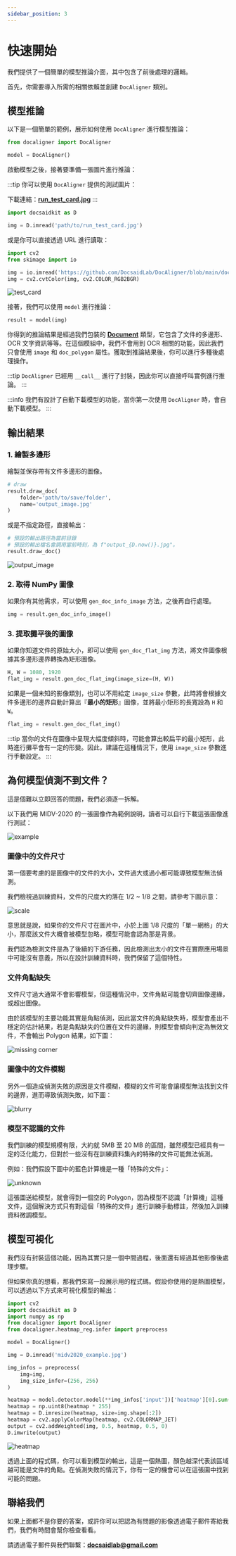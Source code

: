 ```yaml
---
sidebar_position: 3
---
```


# 快速開始

我們提供了一個簡單的模型推論介面，其中包含了前後處理的邏輯。

首先，你需要導入所需的相關依賴並創建 `DocAligner` 類別。

## 模型推論

以下是一個簡單的範例，展示如何使用 `DocAligner` 進行模型推論：

```python
from docaligner import DocAligner

model = DocAligner()
```

啟動模型之後，接著要準備一張圖片進行推論：

:::tip
你可以使用 `DocAligner` 提供的測試圖片：

下載連結：[**run_test_card.jpg**](https://github.com/DocsaidLab/DocAligner/blob/main/docs/run_test_card.jpg)
:::

```python
import docsaidkit as D

img = D.imread('path/to/run_test_card.jpg')
```

或是你可以直接透過 URL 進行讀取：

```python
import cv2
from skimage import io

img = io.imread('https://github.com/DocsaidLab/DocAligner/blob/main/docs/run_test_card.jpg?raw=true')
img = cv2.cvtColor(img, cv2.COLOR_RGB2BGR)
```

![test_card](./resources/run_test_card.jpg)

接著，我們可以使用 `model` 進行推論：

```python
result = model(img)
```

你得到的推論結果是經過我們包裝的 [**Document**](../docsaidkit/funcs/objects/document) 類型，它包含了文件的多邊形、OCR 文字資訊等等。在這個模組中，我們不會用到 OCR 相關的功能，因此我們只會使用 `image` 和 `doc_polygon` 屬性。獲取到推論結果後，你可以進行多種後處理操作。

:::tip
`DocAligner` 已經用 `__call__` 進行了封裝，因此你可以直接呼叫實例進行推論。
:::

:::info
我們有設計了自動下載模型的功能，當你第一次使用 `DocAligner` 時，會自動下載模型。
:::

## 輸出結果

### 1. 繪製多邊形

繪製並保存帶有文件多邊形的圖像。

```python
# draw
result.draw_doc(
    folder='path/to/save/folder',
    name='output_image.jpg'
)
```

或是不指定路徑，直接輸出：

```python
# 預設的輸出路徑為當前目錄
# 預設的輸出檔名會調用當前時刻，為 f"output_{D.now()}.jpg"。
result.draw_doc()
```

![output_image](./resources/flat_result.jpg)

### 2. 取得 NumPy 圖像

如果你有其他需求，可以使用 `gen_doc_info_image` 方法，之後再自行處理。

```python
img = result.gen_doc_info_image()
```

### 3. 提取攤平後的圖像

如果你知道文件的原始大小，即可以使用 `gen_doc_flat_img` 方法，將文件圖像根據其多邊形邊界轉換為矩形圖像。

```python
H, W = 1080, 1920
flat_img = result.gen_doc_flat_img(image_size=(H, W))
```

如果是一個未知的影像類別，也可以不用給定 `image_size` 參數，此時將會根據文件多邊形的邊界自動計算出『**最小的矩形**』圖像，並將最小矩形的長寬設為 `H` 和 `W`。

```python
flat_img = result.gen_doc_flat_img()
```

:::tip
當你的文件在圖像中呈現大幅度傾斜時，可能會算出較扁平的最小矩形，此時進行攤平會有一定的形變。因此，建議在這種情況下，使用 `image_size` 參數進行手動設定。
:::

## 為何模型偵測不到文件？

這是個難以立即回答的問題，我們必須逐一拆解。

以下我們用 MIDV-2020 的一張圖像作為範例說明，讀者可以自行下載這張圖像進行測試：

![example](./resources/midv2020_example.jpg)

### 圖像中的文件尺寸

第一個要考慮的是圖像中的文件的大小，文件過大或過小都可能導致模型無法偵測。

我們檢視過訓練資料，文件的尺度大約落在 1/2 ~ 1/8 之間，請參考下圖示意：

![scale](./resources/scale_corner.jpg)

意思就是說，如果你的文件尺寸在圖片中，小於上圖 1/8 尺度的「單一網格」的大小，那麼該文件大概會被模型忽略，模型可能會認為那是背景。

我們認為檢測文件是為了後續的下游任務，因此檢測出太小的文件在實際應用場景中可能沒有意義，所以在設計訓練資料時，我們保留了這個特性。

### 文件角點缺失

文件尺寸過大通常不會影響模型，但這種情況中，文件角點可能會切齊圖像邊緣，或超出圖像。

由於該模型的主要功能其實是角點偵測，因此當文件的角點缺失時，模型會產出不穩定的估計結果，若是角點缺失的位置在文件的邊緣，則模型會傾向判定為無效文件，不會輸出 Polygon 結果，如下圖：

![missing corner](./resources/missing_corner.jpg)

### 圖像中的文件模糊

另外一個造成偵測失敗的原因是文件模糊，模糊的文件可能會讓模型無法找到文件的邊界，進而導致偵測失敗，如下圖：

![blurry](./resources/blur_corner.jpg)

### 模型不認識的文件

我們訓練的模型規模有限，大約就 5MB 至 20 MB 的區間，雖然模型已經具有一定的泛化能力，但對於一些沒有在訓練資料集內的特殊的文件可能無法偵測。

例如：我們假設下圖中的藍色計算機是一種「特殊的文件」：

![unknown](./resources/unknown_corner.jpg)

這張圖送給模型，就會得到一個空的 Polygon，因為模型不認識「計算機」這種文件，這個解決方式只有對這個「特殊的文件」進行訓練手動標註，然後加入訓練資料微調模型。

## 模型可視化

我們沒有封裝這個功能，因為其實只是一個中間過程，後面還有經過其他影像後處理步驟。

但如果你真的想看，那我們來寫一段展示用的程式碼。假設你使用的是熱圖模型，可以透過以下方式來可視化模型的輸出：

```python
import cv2
import docsaidkit as D
import numpy as np
from docaligner import DocAligner
from docaligner.heatmap_reg.infer import preprocess

model = DocAligner()

img = D.imread('midv2020_example.jpg')

img_infos = preprocess(
    img=img,
    img_size_infer=(256, 256)
)

heatmap = model.detector.model(**img_infos['input'])['heatmap'][0].sum(0)
heatmap = np.uint8(heatmap * 255)
heatmap = D.imresize(heatmap, size=img.shape[:2])
heatmap = cv2.applyColorMap(heatmap, cv2.COLORMAP_JET)
output = cv2.addWeighted(img, 0.5, heatmap, 0.5, 0)
D.imwrite(output)
```

![heatmap](./resources/heatmap_corner.jpg)

透過上面的程式碼，你可以看到模型的輸出，這是一個熱圖，顏色越深代表該區域越可能是文件的角點。在偵測失敗的情況下，你有一定的機會可以在這張圖中找到可能的問題。

## 聯絡我們

如果上面都不是你要的答案，或許你可以把認為有問題的影像透過電子郵件寄給我們，我們有時間會幫你檢查看看。

請透過電子郵件與我們聯繫：**docsaidlab@gmail.com**
